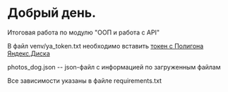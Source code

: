 # Добрый день.

Итоговая работа по модулю "ООП и работа с API"

В файл venv/ya_token.txt необходимо вставить [токен с Полигона Яндекс.Диска](https://yandex.ru/dev/disk/poligon/)

photos_dog.json -- json-файл с информацией по загруженным файлам

Все зависимости указаны в файле requiremеnts.txt